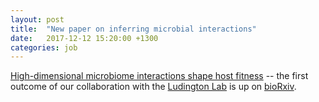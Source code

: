 ```yaml
---
layout: post
title:  "New paper on inferring microbial interactions"
date:   2017-12-12 15:20:00 +1300
categories: job
---
```


[High-dimensional microbiome interactions shape host fitness](https://doi.org/10.1101/232959) -- the first outcome of our collaboration with the [Ludington Lab](https://mcb.berkeley.edu/labs/ludington/home) is up on [bioRxiv](https://doi.org/10.1101/232959).
